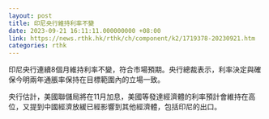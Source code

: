 ```yaml
---
layout: post
title: 印尼央行維持利率不變
date: 2023-09-21 16:11:11.000000000 +08:00
link: https://news.rthk.hk/rthk/ch/component/k2/1719378-20230921.htm
categories: rthk
---
```


印尼央行連續8個月維持利率不變，符合市場預期。央行總裁表示，利率決定與確保今明兩年通脹率保持在目標範圍內的立場一致。

央行估計，美國聯儲局將在11月加息，美國等發達經濟體的利率預計會維持在高位，又提到中國經濟放緩已經影響到其他經濟體，包括印尼的出口。
